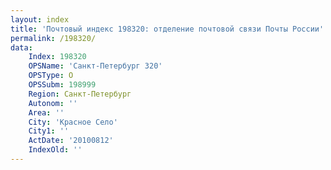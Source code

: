 ```yaml
---
layout: index
title: 'Почтовый индекс 198320: отделение почтовой связи Почты России'
permalink: /198320/
data:
    Index: 198320
    OPSName: 'Санкт-Петербург 320'
    OPSType: О
    OPSSubm: 198999
    Region: Санкт-Петербург
    Autonom: ''
    Area: ''
    City: 'Красное Село'
    City1: ''
    ActDate: '20100812'
    IndexOld: ''
---
```

